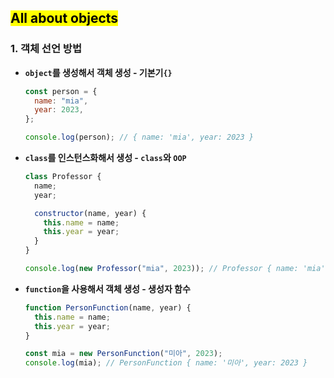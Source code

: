 ## <mark color="#fbc956">All about objects</mark>

### 1. 객체 선언 방법

- **`object`를 생성해서 객체 생성 - 기본기`{}`**
  ```jsx
  const person = {
    name: "mia",
    year: 2023,
  };

  console.log(person); // { name: 'mia', year: 2023 }
  ```
- **`class`를 인스턴스화해서 생성 - `class`와 `OOP`**
  ```jsx
  class Professor {
    name;
    year;

    constructor(name, year) {
      this.name = name;
      this.year = year;
    }
  }

  console.log(new Professor("mia", 2023)); // Professor { name: 'mia', year: 2023 }
  ```
- **`function`을 사용해서 객체 생성 - 생성자 함수**
  ```jsx
  function PersonFunction(name, year) {
    this.name = name;
    this.year = year;
  }

  const mia = new PersonFunction("미아", 2023);
  console.log(mia); // PersonFunction { name: '미아', year: 2023 }
  ```
